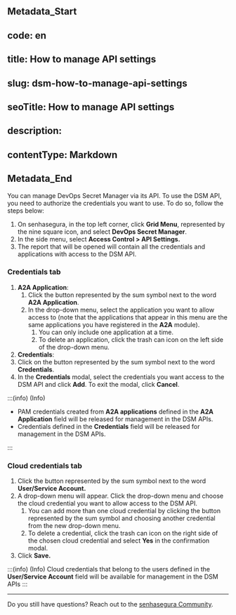 ## Metadata_Start 
## code: en
## title: How to manage API settings 
## slug: dsm-how-to-manage-api-settings 
## seoTitle: How to manage API settings 
## description:  
## contentType: Markdown 
## Metadata_End
You can manage DevOps Secret Manager via its API. To use the DSM API, you need to authorize the credentials you want to use. To do so, follow the steps below:

1. On senhasegura, in the top left corner, click **Grid Menu**, represented by the nine square icon, and select **DevOps Secret Manager**.
2. In the side menu, select **Access Control > API Settings.**
3. The report that will be opened will contain all the credentials and applications with access to the DSM API.

### Credentials tab

1. **A2A Application**:
   1. Click the button represented by the sum symbol next to the word **A2A Application**.
   2. In the drop-down menu, select the application you want to allow access to (note that the applications that appear in this menu are the same applications you have registered in the **A2A** module).
      1. You can only include one application at a time.
      2. To delete an application, click the trash can icon on the left side of the drop-down menu.
2. **Credentials**:
3. Click on the button represented by the sum symbol next to the word **Credentials**.
4. In the **Credentials** modal, select the credentials you want access to the DSM API and click **Add**. To exit the modal, click **Cancel**.

:::(info) (Info)
* PAM credentials created from **A2A applications** defined in the **A2A Application** field will be released for management in the DSM APIs.
* Credentials defined in the **Credentials** field will be released for management in the DSM APIs.

:::

### Cloud credentials tab

1. Click the button represented by the sum symbol next to the word **User/Service Account.**
2. A drop-down menu will appear. Click the drop-down menu and choose the cloud credential you want to allow access to the DSM API.
   1. You can add more than one cloud credential by clicking the button represented by the sum symbol and choosing another credential from the new drop-down menu.
   2. To delete a credential, click the trash can icon on the right side of the chosen cloud credential and select **Yes** in the confirmation modal.
3. Click **Save.**

:::(info) (Info)
Cloud credentials that belong to the users defined in the **User/Service Account** field will be available for management in the DSM APIs
:::

---

Do you still have questions? Reach out to the [senhasegura Community](https://community.senhasegura.io/).